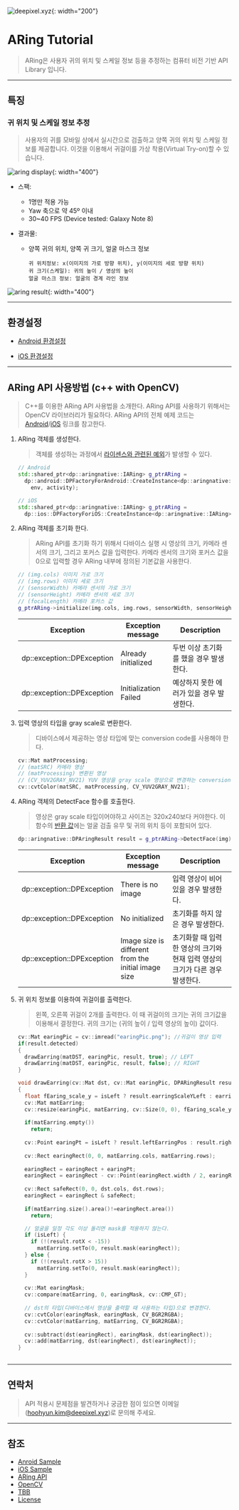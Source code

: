 ![deepixel.xyz](./img/Deepixel_logo.PNG){: width="200"}

# ARing Tutorial

>ARing은 사용자 귀의 위치 및 스케일 정보 등을 추정하는 컴퓨터 비전 기반 API Library 입니다.  

***

## 특징

### 귀 위치 및 스케일 정보 추정

> 사용자의 귀를 모바일 상에서 실시간으로 검출하고 양쪽 귀의 위치 및 스케일 정보를 제공합니다. 이것을 이용해서 귀걸이를 가상 착용(Virtual Try-on)할 수 있습니다.

![aring display](./img/ARing_Display.png){: width="400"}

- 스팩:
  - 1명만 적용 가능
  - Yaw 축으로 약 45º 이내
  - 30~40 FPS (Device tested: Galaxy Note 8)

- 결과물:  
  - 양쪽 귀의 위치, 양쪽 귀 크기, 얼굴 마스크 정보

    ```text
    귀 위치정보: x(이미지의 가로 방향 위치), y(이미지의 세로 방향 위치)
    귀 크기(스케일): 귀의 높이 / 영상의 높이
    얼굴 마스크 정보: 얼굴의 경계 라인 정보
    ```  

![aring result](./img/ARing_result.png){: width="400"}

***

## 환경설정

- [Android 환경설정][android]

- [iOS 환경설정][ios]

***

## ARing API 사용방법 (c++ with OpenCV)

>C++를 이용한 ARing API 사용법을 소개한다. ARing API를 사용하기 위해서는 OpenCV 라이브러리가 필요하다.
ARing API의 전체 예제 코드는 [Android][andoid_sample]/[iOS][ios_sample] 링크를 참고한다.

1. ARing 객체를 생성한다.
    > 객체를 생성하는 과정에서 [라이센스와 관련된 예외][license_exception]가 발생할 수 있다.  

    ```c++
    // Android
    std::shared_ptr<dp::aringnative::IARing> g_ptrARing =
      dp::android::DPFactoryForAndroid::CreateInstance<dp::aringnative::IARing>(
        env, activity);
    ```
    ```c++
    // iOS
    std::shared_ptr<dp::aringnative::IARing> g_ptrARing =
      dp::ios::DPFactoryForiOS::CreateInstance<dp::aringnative::IARing>();
    ```

2. ARing 객체를 초기화 한다.
    > ARing API를 초기화 하기 위해서 다바이스 실행 시 영상의 크기, 카메라 센서의 크기, 그리고 포커스 값을 입력한다. 카메라 센서의 크기와 포커스 값을 0으로 입력할 경우 ARing 내부에 정의된 기본값을 사용한다.

    ```c++
    // (img.cols) 이미지 가로 크기
    // (img.rows) 이미지 세로 크기
    // (sensorWidth) 카메라 센서의 가로 크기
    // (sensorHeight) 카메라 센서의 세로 크기
    // (focalLength) 카메라 포커스 값
    g_ptrARing->initialize(img.cols, img.rows, sensorWidth, sensorHeight, focalLength);
    ```
    |Exception|Exception message|Description|
    |-|-|-|
    |dp::exception::DPException|Already initialized|두번 이상 초기화를 했을 경우 발생한다.|
    |dp::exception::DPException|Initialization Failed|예상하지 못한 에러가 있을 경우 발생한다.|

3. 입력 영상의 타입을 gray scale로 변환한다.
    > 디바이스에서 제공하는 영상 타입에 맞는 conversion code를 사용해야 한다.

    ```c++
    cv::Mat matProcessing;
    // (matSRC) 카메라 영상
    // (matProcessing) 변환된 영상
    // (CV_YUV2GRAY_NV21) YUV 영상을 gray scale 영상으로 변경하는 conversion code
    cv::cvtColor(matSRC, matProcessing, CV_YUV2GRAY_NV21);
    ```

4. ARing 객체의 DetectFace 함수를 호출한다.
   > 영상은 gray scale 타입이어야하고 사이즈는 320x240보다 커야한다. 이 함수의 [반환 값][ARing_api]에는 얼굴 검출 유무 및 귀의 위치 등이 포함되어 있다.

    ```c++
    dp::aringnative::DPAringResult result = g_ptrARing->DetectFace(img);
    ```
    |Exception|Exception message|Description|
    |-|-|-|
    |dp::exception::DPException|There is no image|입력 영상이 비어있을 경우 발생한다.|
    |dp::exception::DPException|No initialized|초기화를 하지 않은 경우 발생한다.|
    |dp::exception::DPException|Image size is different from the initial image size|초기화할 때 입력한 영상의 크기와 현재 입력 영상의 크기가 다른 경우 발생한다.|

5. 귀 위치 정보를 이용하여 귀걸이를 출력한다.
    >왼쪽, 오른쪽 귀걸이 2개를 출력한다. 이 때 귀걸이의 크기는 귀의 크기값을 이용해서 결정한다. 귀의 크기는 (귀의 높이 / 입력 영상의 높이) 값이다.

    ```c++
    cv::Mat earingPic = cv::imread("earingPic.png"); //귀걸이 영상 입력
    if(result.detected)
    {
      drawEarring(matDST, earingPic, result, true); // LEFT
      drawEarring(matDST, earingPic, result, false); // RIGHT
    }
    ```

    ```c++
    void drawEarring(cv::Mat dst, cv::Mat earingPic, DPARingResult result, bool isLeft)
    {
      float fEaring_scale_y = isLeft ? result.earringScaleYLeft : earringScaleYRight;
      cv::Mat matEarring;
      cv::resize(earingPic, matEarring, cv::Size(0, 0), fEaring_scale_y, fEaring_scale_y);
  
      if(matEarring.empty())
        return;
  
      cv::Point earingPt = isLeft ? result.leftEarringPos : result.rightEarringPos;
  
      cv::Rect earingRect(0, 0, matEarring.cols, matEarring.rows);
  
      earingRect = earingRect + earingPt;
      earingRect = earingRect - cv::Point(earingRect.width / 2, earingRect.width / 4);
  
      cv::Rect safeRect(0, 0, dst.cols, dst.rows);
      earingRect = earingRect & safeRect;
  
      if(matEarring.size().area()!=earingRect.area())
        return;

      // 얼굴을 일정 각도 이상 돌리면 mask를 적용하지 않는다.
      if (isLeft) {
        if (!(result.rotX < -15))
          matEarring.setTo(0, result.mask(earingRect));
      } else {
        if (!(result.rotX > 15))
          matEarring.setTo(0, result.mask(earingRect));
      }
  
      cv::Mat earingMask;
      cv::compare(matEarring, 0, earingMask, cv::CMP_GT);
  
      // dst의 타입(디바이스에서 영상을 출력할 때 사용하는 타입)으로 변경한다.
      cv::cvtColor(earingMask, earingMask, CV_BGR2RGBA);
      cv::cvtColor(matEarring, matEarring, CV_BGR2RGBA);
  
      cv::subtract(dst(earingRect), earingMask, dst(earingRect));
      cv::add(matEarring, dst(earingRect), dst(earingRect));
    }
  
    ```

***

## 연락처

>API 적용시 문제점을 발견하거나 궁금한 점이 있으면 이메일(hoohyun.kim@deepixel.xyz)로 문의해 주세요.  

***

## 참조

- [Anroid Sample][andoid_sample]
- [iOS Sample][ios_sample]
- [ARing API][ARing_api]
- [OpenCV][opencv]
- [TBB][tbb]
- [License][license]

[andoid_sample]: https://github.com/deepixel-dev1/deepixel-dev1.github.io/tree/master/ARing/tutorial/android/
[ios_sample]: https://github.com/deepixel-dev1/deepixel-dev1.github.io/tree/master/ARing/tutorial/ios
[opencv]: http://opencv.org/
[ARing_api]: /ARing/apis/
[tbb]: https://www.threadingbuildingblocks.org/
[android]: android.md
[iOS]: ios.md
[license]: /License/README.md
[license_exception]: /License/README.md#Exceptions
